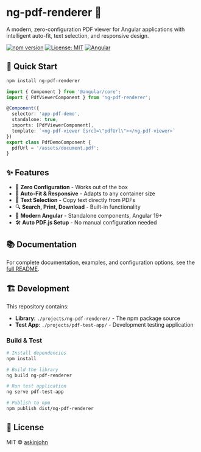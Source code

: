 # ng-pdf-renderer 📄

A modern, zero-configuration PDF viewer for Angular applications with intelligent auto-fit, text selection, and responsive design.

[![npm version](https://badge.fury.io/js/ng-pdf-renderer.svg)](https://badge.fury.io/js/ng-pdf-renderer)
[![License: MIT](https://img.shields.io/badge/License-MIT-yellow.svg)](https://opensource.org/licenses/MIT)
[![Angular](https://img.shields.io/badge/Angular-19+-red.svg)](https://angular.io/)

## 🚀 Quick Start

```bash
npm install ng-pdf-renderer
```

```typescript
import { Component } from '@angular/core';
import { PdfViewerComponent } from 'ng-pdf-renderer';

@Component({
  selector: 'app-pdf-demo',
  standalone: true,
  imports: [PdfViewerComponent],
  template: `<ng-pdf-viewer [src]=\"pdfUrl\"></ng-pdf-viewer>`
})
export class PdfDemoComponent {
  pdfUrl = '/assets/document.pdf';
}
```

## ✨ Features

- 🚀 **Zero Configuration** - Works out of the box
- 📱 **Auto-Fit & Responsive** - Adapts to any container size  
- 📝 **Text Selection** - Copy text directly from PDFs
- 🔍 **Search, Print, Download** - Built-in functionality
- 🎯 **Modern Angular** - Standalone components, Angular 19+
- 🛠️ **Auto PDF.js Setup** - No manual configuration needed

## 📚 Documentation

For complete documentation, examples, and configuration options, see the [full README](./projects/ng-pdf-renderer/README.md).

## 🏗️ Development

This repository contains:

- **Library**: `./projects/ng-pdf-renderer/` - The npm package source
- **Test App**: `./projects/pdf-test-app/` - Development testing application

### Build & Test

```bash
# Install dependencies
npm install

# Build the library
ng build ng-pdf-renderer

# Run test application
ng serve pdf-test-app

# Publish to npm
npm publish dist/ng-pdf-renderer
```

## 📄 License

MIT © [askinjohn](https://github.com/askinjohn)
